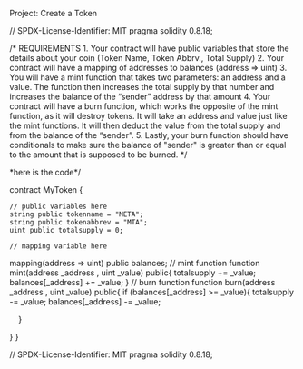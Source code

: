 

Project: Create a Token



// SPDX-License-Identifier: MIT
pragma solidity 0.8.18;

/*
       REQUIREMENTS
    1. Your contract will have public variables that store the details about your coin (Token Name, Token Abbrv., Total Supply)
    2. Your contract will have a mapping of addresses to balances (address => uint)
    3. You will have a mint function that takes two parameters: an address and a value. 
       The function then increases the total supply by that number and increases the balance 
       of the “sender” address by that amount
    4. Your contract will have a burn function, which works the opposite of the mint function, as it will destroy tokens. 
       It will take an address and value just like the mint functions. It will then deduct the value from the total supply 
       and from the balance of the “sender”.
    5. Lastly, your burn function should have conditionals to make sure the balance of "sender" is greater than or equal 
       to the amount that is supposed to be burned.
*/


\*here is the code*/

contract MyToken {

    // public variables here
    string public tokenname = "META";
    string public tokenabbrev = "MTA";
    uint public totalsupply = 0;

    // mapping variable here
mapping(address => uint) public balances;
    // mint function
function mint(address _address , uint _value) public{
totalsupply += _value;
balances[_address] += _value;
}
    // burn function
function burn(address _address , uint _value) public{
    if (balances[_address] >= _value){
        totalsupply -= _value;
        balances[_address] -= _value;

    }

}
}




// SPDX-License-Identifier: MIT
pragma solidity 0.8.18;



